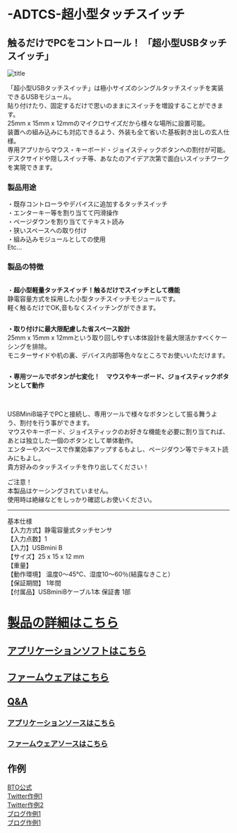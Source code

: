 # -ADTCS-超小型タッチスイッチ

## 触るだけでPCをコントロール！ 「超小型USBタッチスイッチ」

![title](https://bit-trade-one.co.jp/wp/wp-content/uploads/2020/05/adtcs.jpg)

「超小型USBタッチスイッチ」は極小サイズのシングルタッチスイッチを実装できるUSBモジュール。  
貼り付けたり、固定するだけで思いのままにスイッチを増設することができます。  
25mm x 15mm x 12mmのマイクロサイズだから様々な場所に設置可能。  
装置への組み込みにも対応できるよう、外装も全て省いた基板剥き出しの玄人仕様。  
専用アプリからマウス・キーボード・ジョイスティックボタンへの割付が可能。  
デスクサイドや隠しスイッチ等、あなたのアイデア次第で面白いスイッチワークを実現できます。   

<!-- wp:heading {"level":3} -->
<h3> 製品用途</h3>
<!-- /wp:heading -->

<!-- wp:paragraph {"fontSize":"medium"} -->
<p class="has-medium-font-size">・既存コントローラやデバイスに追加するタッチスイッチ<br>・エンターキー等を割り当てて円滑操作<br>・ページダウンを割り当ててテキスト読み<br>・狭いスペースへの取り付け<br>・組み込みモジュールとしての使用<br>Etc…</p>
<!-- /wp:paragraph -->

<!-- wp:heading {"level":3} -->
<h3>製品の特徴</h3>
<!-- /wp:heading -->

<!-- wp:image {"id":11525,"sizeSlug":"large"} -->
<figure class="wp-block-image size-large"><img src="https://bit-trade-one.co.jp/wp/wp-content/uploads/2020/05/P1470355.png" alt="" class="wp-image-11525"/></figure>
<!-- /wp:image -->

<!-- wp:paragraph -->
<p>・<strong>超小型軽量タッチスイッチ！触るだけでスイッチとして機能</strong><br>静電容量方式を採用した小型タッチスイッチモジュールです。<br>軽く触るだけでOK,音もなくスイッチングができます。</p>
<!-- /wp:paragraph -->

<!-- wp:image {"id":11523,"sizeSlug":"large"} -->
<figure class="wp-block-image size-large"><img src="https://bit-trade-one.co.jp/wp/wp-content/uploads/2020/05/IMG_20200303_182046-1-1024x467.jpg" alt="" class="wp-image-11523"/></figure>
<!-- /wp:image -->

<!-- wp:paragraph -->
<p><strong>・取り付けに最大限配慮した省スペース設計</strong><br>25mm x 15mm x 12mmという取り回しやすい本体設計を最大限活かすべくケーシングを排除。<br>モニターサイドや机の裏、デバイス内部等色々なところでお使いいただけます。</p>
<!-- /wp:paragraph -->

<!-- wp:image {"id":11524,"sizeSlug":"large"} -->
<figure class="wp-block-image size-large"><img src="https://bit-trade-one.co.jp/wp/wp-content/uploads/2020/05/da29a7309215fff75e4dcd5309d9a9aa.jpg" alt="" class="wp-image-11524"/></figure>
<!-- /wp:image -->

<!-- wp:paragraph -->
<p><strong>・専用ツールでボタンが七変化！　マウスやキーボード、ジョイスティックボタンとして動作</strong></p>
<!-- /wp:paragraph -->

<!-- wp:image -->
<figure class="wp-block-image"><img src="https://pbs.twimg.com/media/EZfylj8U4AcSJyK?format=png&amp;name=large" alt=""/></figure>
<!-- /wp:image -->

<!-- wp:paragraph -->
<p><br>USBMiniB端子でPCと接続し、専用ツールで様々なボタンとして振る舞うよう、割付を行う事ができます。<br>マウスやキーボード、ジョイスティックのお好きな機能を必要に割り当てれば、あとは独立した一個のボタンとして単体動作。<br>エンターやスペースで作業効率アップするもよし、ページダウン等でテキスト読みにもよし。<br>貴方好みのタッチスイッチを作り出してください！</p>
<!-- /wp:paragraph -->

<!-- wp:paragraph {"textColor":"vivid-red"} -->
<p class="has-vivid-red-color has-text-color">ご注意！<br>本製品はケーシングされていません。<br>使用時は絶縁などをしっかり確認しお使いください。</p>
<!-- /wp:paragraph -->

<!-- wp:separator -->
<hr class="wp-block-separator"/>
<!-- /wp:separator -->

<!-- wp:paragraph {"fontSize":"small"} -->
<p class="has-small-font-size">基本仕様<br>【入力方式】静電容量式タッチセンサ<br>【入力点数】1<br>【入力】USBmini B<br>【サイズ】25 x 15 x 12 mm<br>【重量】<br>【動作環境】 温度0～45℃、湿度10～60％(結露なきこと）<br>【保証期間】 1年間<br>【付属品】USBminiBケーブル1本 保証書 1部</p>
<!-- /wp:paragraph -->


# [製品の詳細はこちら](https://bit-trade-one.co.jp/adtcs/) 

## [アプリケーションソフトはこちら](https://github.com/bit-trade-one/ADTCS/raw/master/App/)  

## [ファームウェアはこちら](https://github.com/bit-trade-one/ADTCS/raw/master/Firmware/)

## [Q&A](https://github.com/bit-trade-one/ADTCS/blob/master/FAQ.md)

### [アプリケーションソースはこちら](https://github.com/bit-trade-one/ADTCS/raw/master/App_source/)  

### [ファームウェアソースはこちら](https://github.com/bit-trade-one/ADTCS/raw/master/Firmware_source/)

<!--
### [基板図](https://github.com/bit-trade-one/-ADXXXXX-Template/blob/master/Dimensions/-ADXXXXX-Template-Dimensions.pdf)
### [回路図](https://github.com/bit-trade-one/-ADXXXXX-Templateo/blob/master/Schematics/-ADXXXXX-Template-Schematics.pdf)
### [部品表](https://github.com/bit-trade-one-ADXXXXX-Templateo/blob/master/Partslist/-ADXXXXX-Template-Partslist.md)
-->

## 作例

[BTO公式]()  
[Twitter作例1]()  
[Twitter作例2]()  
[ブログ作例1]()  
[ブログ作例1]()  
